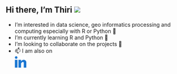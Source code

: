 ## Hi there, I’m Thiri <img src="https://raw.githubusercontent.com/nakulbhati/nakulbhati/master/contain/Hi.gif" width="20px">

- I’m interested in data science, geo informatics processing and computing especially with R or Python 👀
- I’m currently learning R and Python :snake:
- I’m looking to collaborate on the projects 💞️ 
- 📫 I am also on  
 <a href="https://www.linkedin.com/mwlite/in/htun-thiri-naing-849714b2" target="_blank"><img src="https://github.com/hthirinaing/hthirinaing/blob/main/contain/linked-in-alt.svg" alt="LinkedIn" width="30"></a>


<!---
hthirinaing/hthirinaing is a ✨ special ✨ repository because its `README.md` (this file) appears on your GitHub profile.
You can click the Preview link to take a look at your changes.
--->
